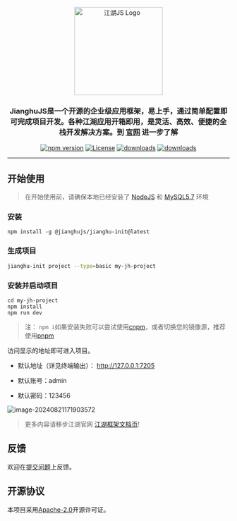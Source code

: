 <p align="center">
  <a href="https://www.openjianghu.org/" target="blank"><img src="https://raw.githubusercontent.com/jianghujs/jianghu/master/app/public/img/logo.svg" width="200" alt="江湖JS Logo" /></a>
</p>
<h3 align="center">JianghuJS是一个开源的企业级应用框架，易上手，通过简单配置即可完成项目开发。各种江湖应用开箱即用，是灵活、高效、便捷的全栈开发解决方案。到 <a href="https://www.openjianghu.org/" target="_blank">官网</a> 进一步了解</h3>

<p align="center">
  <a href="https://www.npmjs.com/package/@jianghujs/jianghu"><img src="https://img.shields.io/npm/v/@jianghujs/jianghu.svg?style=for-the-badge" alt="npm version" /></a>
  <a href="https://www.npmjs.com/package/@jianghujs/jianghu"><img src="https://img.shields.io/npm/l/@jianghujs/jianghu.svg?style=for-the-badge" alt="License"></a>
  <a href="https://www.npmjs.com/package/@jianghujs/jianghu"><img src="https://img.shields.io/npm/dt/@jianghujs/jianghu.svg?style=for-the-badge&color=#4fc08d" alt="downloads" /></a>
  <a href="https://www.npmjs.com/package/@jianghujs/jianghu"><img src="https://img.shields.io/npm/dm/@jianghujs/jianghu.svg?style=for-the-badge&color=#4fc08d" alt="downloads" /></a>
</p>



---

## 开始使用

> 在开始使用前，请确保本地已经安装了 [NodeJS](https://nodejs.org/zh-cn) 和 [MySQL5.7](https://downloads.mysql.com/archives/community/) 环境

### 安装

```
npm install -g @jianghujs/jianghu-init@latest
```

### 生成项目

```bash
jianghu-init project --type=basic my-jh-project
```

### 安装并启动项目

```
cd my-jh-project
npm install
npm run dev
```

> 注： `npm i`如果安装失败可以尝试使用[cnpm](https://developer.aliyun.com/mirror/NPM?from=tnpm)，或者切换您的镜像源，推荐使用[pnpm](https://pnpm.io/)

访问显示的地址即可进入项目。

- 默认地址（详见终端输出）： http://127.0.0.1:7205

- 默认账号：admin 

- 默认密码：123456

![image-20240821171903572](C:\Users\yedsn\AppData\Roaming\Typora\typora-user-images\image-20240821171903572.png)



> 更多内容请移步江湖官网 [江湖框架文档页](https://www.openjianghu.org/)!

## 反馈

欢迎在[提交问题](https://github.com/jianghujs/jianghu/issues/new)上反馈。

## 开源协议

本项目采用[Apache-2.0](https://opensource.org/licenses/apache-2-0)开源许可证。